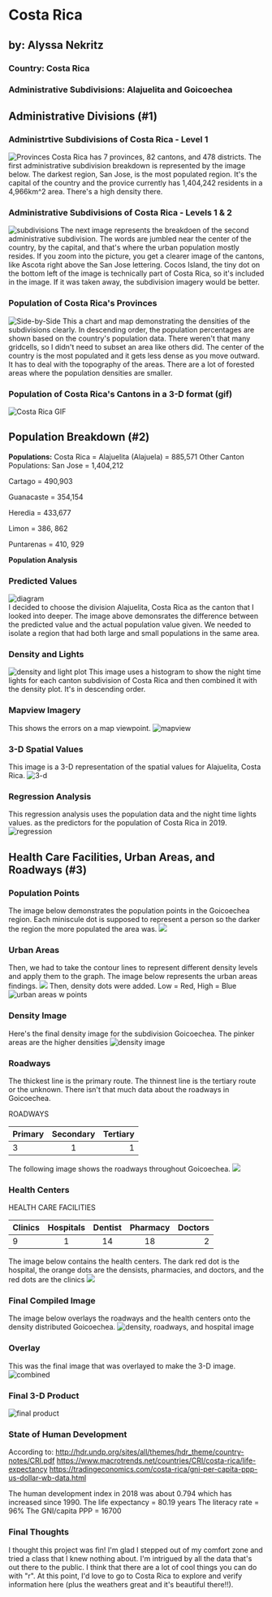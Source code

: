 # Costa Rica
## by: Alyssa Nekritz
### Country: Costa Rica
### Administrative Subdivisions: Alajuelita and Goicoechea

## Administrative Divisions (#1)

### Administrtive Subdivisions of Costa Rica - Level 1
![Provinces](cri_pop19.png)
Costa Rica has 7 provinces, 82 cantons, and 478 districts. The first administrative subdivision breakdown is represented by the image below.
The darkest region, San Jose, is the most populated region. It's the capital of the country and the provice currently has 1,404,242 residents in a 4,966km^2 area. There's a high density there.

### Administrative Subdivisions of Costa Rica - Levels 1 & 2
![subdivisions](costa_rica_homework.png)
The next image represents the breakdoen of the second administrative subdivision. The words are jumbled near the center of the country, by the capital, and that's where the urban population mostly resides. If you zoom into the picture, you get a clearer image of the cantons, like Ascota right above the San Jose lettering. Cocos Island, the tiny dot on the bottom left of the image is technically part of Costa Rica, so it's included in the image. If it was taken away, the subdivision imagery would be better.

### Population of Costa Rica's Provinces
![Side-by-Side](costa_rica_project1part3_bothcharts.png)
This a chart and map demonstrating the densities of the subdivisions clearly. In descending order, the population percentages are shown based on the country's population data. There weren't that many gridcells, so I didn't need to subset an area like others did. The center of the country is the most populated and it gets less dense as you move outward. It has to deal with the topography of the areas. There are a lot of forested areas where the population densities are smaller.

### Population of Costa Rica's Cantons in a 3-D format (gif)
![Costa Rica GIF](CostaRica.gif)

## Population Breakdown (#2)
**Populations:**
Costa Rica = 
Alajuelita (Alajuela) = 885,571 
Other Canton Populations:
San Jose  = 1,404,212

Cartago = 490,903

Guanacaste = 354,154

Heredia = 433,677

Limon = 386, 862

Puntarenas = 410, 929

**Population Analysis** 
### Predicted Values
![diagram](project2_part2_alajuelita_pop.png)  
I decided to choose the division Alajuelita, Costa Rica as the canton that I looked into deeper. The image above demonsrates the difference between the predicted value and the actual population value given. We needed to isolate a region that had both large and small populations in the same area.

### Density and Lights
![density and light plot](project2_histogramanddensity_ntl.png)
This image uses a histogram to show the night time lights for each canton subdivision of Costa Rica and then combined it with the density plot. It's in descending order.

### Mapview Imagery
This shows the errors on a map viewpoint. 
![mapview](project2_part2_mapview.png)
### 3-D Spatial Values
This image is a 3-D representation of the spatial values for Alajuelita, Costa Rica.
![3-d](project2_part2_plot3D.png)

### Regression Analysis
This regression analysis uses the population data and the night time lights values. as the predictors for the population of Costa Rica in 2019.
![regression](project2pt1_stretchgoal1_attempt.png)


## Health Care Facilities, Urban Areas, and Roadways (#3)

### Population Points
The image below demonstrates the population points in the Goicoechea region. Each miniscule dot is supposed to represent a person so the darker the region the more populated the area was.
![](Goicoechea_pop_points.png)

### Urban Areas
Then, we had to take the contour lines to represent different density levels and apply them to the graph. The image below represents the urban areas findings.
![](Goicoechea_urban_areas.png)
Then, density dots were added. Low = Red, High = Blue
![urban areas w points](Goicoechea_urban_areas_with_points.png)

### Density Image
Here's the final density image for the subdivision Goicoechea. The pinker areas are the higher densities
![density image](density_image.png)

### Roadways
The thickest line is the primary route. The thinnest line is the tertiary route or the unknown. There isn't that much data about the roadways in Goicoechea.

ROADWAYS

| Primary | Secondary | Tertiary |
| ------- |:---------:| --------:|
|3        |1          |1         |

The following image shows the roadways throughout Goicoechea.
![](roadways_.png)

### Health Centers

HEALTH CARE FACILITIES

| Clinics | Hospitals | Dentist | Pharmacy | Doctors |
| ------- |:---------:|:-------:|:--------:| -------:|
|9        |1          |14       |18        |2        |

The image below contains the health centers. The dark red dot is the hospital, the orange dots are the densists, pharmacies, and doctors, and the red dots are the clinics
![](health_centers.png)


### Final Compiled Image
The image below overlays the roadways and the health centers onto the density distributed Goicoechea.
![density, roadways, and hospital image](all_combined_project3.png)

### Overlay
This was the final image that was overlayed to make the 3-D image.
![combined](combined.png)

### Final 3-D Product
![final product](final_image.png)

### State of Human Development
According to:
http://hdr.undp.org/sites/all/themes/hdr_theme/country-notes/CRI.pdf
https://www.macrotrends.net/countries/CRI/costa-rica/life-expectancy
https://tradingeconomics.com/costa-rica/gni-per-capita-ppp-us-dollar-wb-data.html

The human development index in 2018 was about 0.794 which has increased since 1990.
The life expectancy = 80.19 years
The literacy rate = 96%
The GNI/capita PPP = 16700

### Final Thoughts
I thought this project was fin! I'm glad I stepped out of my comfort zone and tried a class that I knew nothing about. I'm intrigued by all the data that's out there to the public. I think that there are a lot of cool things you can do with "r". At this point, I'd love to go to Costa Rica to explore and verify information here (plus the weathers great and it's beautiful there!!).
